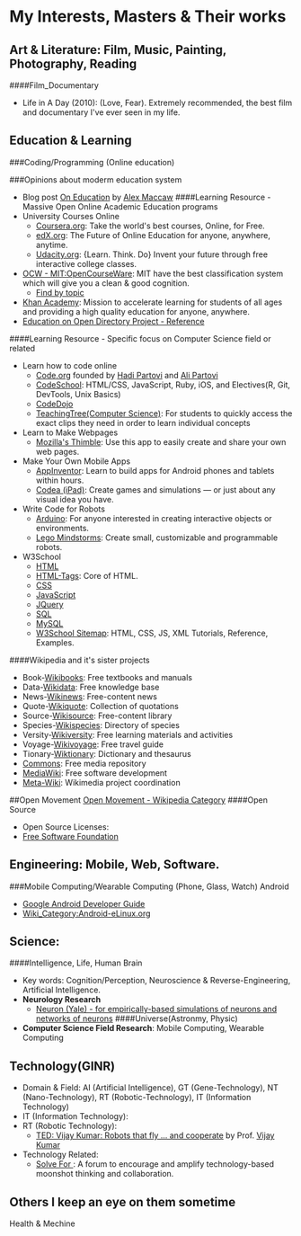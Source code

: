 My Interests, Masters & Their works
===================================

Art & Literature: Film, Music, Painting, Photography, Reading
----------------------------------------------------------------
####Film\_Documentary
* Life in A Day (2010): (Love, Fear). Extremely recommended, the best film and documentary I've ever seen in my life.

Education & Learning
--------------------
###Coding/Programming (Online education)

###Opinions about moderm education system
* Blog post [On Education](http://alexmaccaw.com/posts/on_education) by [Alex Maccaw](http://alexmaccaw.com)
####Learning Resource - Massive Open Online Academic Education programs
* University Courses Online
  * [Coursera.org](https://www.coursera.org/): Take the world's best courses, Online, for Free.
  * [edX.org](https://www.edx.org/): The Future of Online Education for anyone, anywhere, anytime.  
  * [Udacity.org](https://www.udacity.org/): {Learn. Think. Do} Invent your future through free interactive college classes.
* [OCW - MIT:OpenCourseWare](http://ocw.mit.edu/index.htm): MIT have the best classification system which will give you a clean & good cognition.
  * [Find by topic](http://ocw.mit.edu/courses/find-by-topic/)
* [Khan Academy](http://www.khanacademy.org/): Mission to accelerate learning for students of all ages and providing a high quality education for anyone, anywhere.
* [Education on Open Directory Project - Reference](http://www.dmoz.org/Reference/)

####Learning Resource - Specific focus on Computer Science field or related
* Learn how to code online
  * [Code.org](http://code.org) founded by [Hadi Partovi](http://crunchbase.com/person/hadi-partovi) and [Ali Partovi](http://crunchbase.com/person/ali-partovi)
  * [CodeSchool](http://www.codeschool.com): HTML/CSS, JavaScript, Ruby, iOS, and Electives(R, Git, DevTools, Unix Basics)
  * [CodeDojo](http://www.codedojo.com)
  * [TeachingTree(Computer Science)](http://www.teachingtree.co/): For students to quickly access the exact clips they need in order to learn individual concepts
* Learn to Make Webpages
  * [Mozilla's Thimble](https://webmaker.org/en-US/tools/#thimble): Use this app to easily create and share your own web pages.
* Make Your Own Mobile Apps
  * [AppInventor](http://www.appinventor.org/): Learn to build apps for Android phones and tablets within hours.
  * [Codea (iPad)](http://twolivesleft.com/Codea/): Create games and simulations — or just about any visual idea you have.
* Write Code for Robots
  * [Arduino](http://www.arduino.cc/): For anyone interested in creating interactive objects or environments.
  * [Lego Mindstorms](http://mindstorms.lego.com/): Create small, customizable and programmable robots.
* W3School
  * [HTML](http://www.w3schools.com/html/index.asp)
  * [HTML-Tags](http://www.w3schools.com/tags/default.asp): Core of HTML.
  * [CSS](http://www.w3schools.com/css/index.asp)
  * [JavaScript](http://www.w3schools.com/js/index.asp)
  * [JQuery](http://www.w3schools.com/jquery/index.asp)
  * [SQL](http://www.w3schools.com/sql/index.asp)
  * [MySQL](http://dev.mysql.com/doc/index-topic.html)
  * [W3School Sitemap](http://www.w3schools.com/sitemap/default.asp): HTML, CSS, JS, XML Tutorials, Reference, Examples.

####Wikipedia and it's sister projects
* Book-[Wikibooks](https://en.wikibooks.org/): Free textbooks and manuals
* Data-[Wikidata](https://en.wikidata.org/): Free knowledge base
* News-[Wikinews](https://en.wikinews.org/): Free-content news
* Quote-[Wikiquote](https://en.wikiquote.org/): Collection of quotations
* Source-[Wikisource](https://en.wikisource.org/): Free-content library
* Species-[Wikispecies](https://species.wikimedia.org/): Directory of species
* Versity-[Wikiversity](https://en.wikiversity.org/): Free learning materials and activities
* Voyage-[Wikivoyage](https://en.wikivoyage.org/): Free travel guide
* Tionary-[Wiktionary](https://en.wiktionary.org/): Dictionary and thesaurus
* [Commons](https://commons.wikimedia.org/): Free media repository
* [MediaWiki](https://mediawiki.org/): Free software development
* [Meta-Wiki](https://meta.wikimedia.org/): Wikimedia project coordination


##Open Movement
[Open Movement - Wikipedia Category](https://en.wikipedia.org/wiki/Category:Open_methodologies)
####Open Source
* Open Source Licenses:
* [Free Software Foundation](http://www.fsf.org/)


Engineering: Mobile, Web, Software.
---------------------------------------------------------------------------------
###Mobile Computing/Wearable Computing (Phone, Glass, Watch)
Android
* [Google Android Developer Guide](http://developer.android.com/guide/index.html)
* [Wiki_Category:Android-eLinux.org](http://www.elinux.org/Category:Android)

Science: 
----------------------------------------------
####Intelligence, Life, Human Brain
* Key words: Cognition/Perception, Neuroscience & Reverse-Engineering, Artificial Intelligence.
* __Neurology Research__
  * [Neuron (Yale) - for empirically-based simulations of neurons and networks of neurons](http://www.neuron.yale.edu/neuron/)
####Universe(Astronmy, Physic)
* __Computer Science Field Research__: Mobile Computing, Wearable Computing

Technology(GINR)
----------------
* Domain & Field: AI (Artificial Intelligence), GT (Gene-Technology), NT (Nano-Technology), RT (Robotic-Technology), IT (Information Technology)
* IT (Information Technology):
* RT (Robotic Technology): 
  * [TED: Vijay Kumar: Robots that fly ... and cooperate](http://www.ted.com/talks/lang/en/vijay_kumar_robots_that_fly_and_cooperate.html) by Prof. [Vijay Kumar](http://www.seas.upenn.edu/~kumar)
* Technology Related:
  * [Solve For <X>](https://www.solveforx.com/): A forum to encourage and amplify technology-based moonshot thinking and collaboration.




Others I keep an eye on them sometime
-------------------------------------
Health & Mechine
